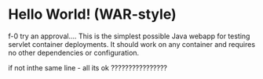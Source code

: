 Hello World! (WAR-style)
===============
f-0 try an approval....
This is the simplest possible Java webapp for testing servlet container deployments.  It should work on any container and requires no other dependencies or configuration.




















if not inthe same line - all its ok ????????????????
